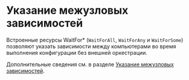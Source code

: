 # Указание межузловых зависимостей

Встроенные ресурсы WaitFor\* (`WaitForAll`, `WaitForAny` и `WaitForSome`) позволяют указать зависимости между компьютерами во время выполнения конфигурации без внешней оркестрации. 

Дополнительные сведения см. в разделе [Указание межузловых зависимостей](../dsc/crossNodeDependencies.md).

<!--HONumber=Jun16_HO4-->


